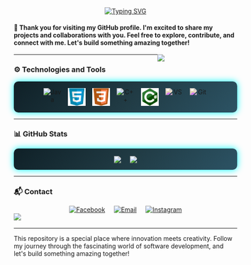 <div align="center">
  <a href="https://git.io/typing-svg">
    <img src="https://readme-typing-svg.demolab.com?font=Orbitron&size=40&duration=2000&pause=1000&color=00FFFF&center=true&vCenter=true&width=700&height=100&lines=Welcome+to+my+Github+Profile!;Hi%2C+everyone%2C+I'm+Jeysi" alt="Typing SVG" />
  </a>
</div>

#### 🚀 Thank you for visiting my GitHub profile. I'm excited to share my projects and collaborations with you. Feel free to explore, contribute, and connect with me. Let's build something amazing together!
<img src="https://user-images.githubusercontent.com/74038190/219923809-b86dc415-a0c2-4a38-bc88-ad6cf06395a8.gif" align="right" width="180">

---

### ⚙️ Technologies and Tools

<div align="center" style="display: flex; justify-content: center; gap: 15px; background: linear-gradient(135deg, #0f2027, #203a43, #2c5364); padding: 15px; border-radius: 10px; box-shadow: 0 0 15px #00ffff;">
  <img align="center" alt="Java" height="40" width="40" src="https://img.icons8.com/?size=100&id=13679&format=png&color=00FFFF">
  <img align="center" alt="HTML" height="40" width="40" src="https://raw.githubusercontent.com/devicons/devicon/master/icons/html5/html5-original.svg" style="filter: hue-rotate(180deg);">
  <img align="center" alt="CSS" height="40" width="40" src="https://raw.githubusercontent.com/devicons/devicon/master/icons/css3/css3-original.svg" style="filter: hue-rotate(180deg);">
  <img align="center" alt="C++" height="40" width="40" src="https://img.icons8.com/?size=100&id=40669&format=png&color=00FFFF">
  <img align="center" alt="Csharp" height="40" width="40" src="https://raw.githubusercontent.com/devicons/devicon/master/icons/csharp/csharp-original.svg" style="filter: hue-rotate(180deg);">
  <img align="center" alt="VS" height="40" width="40" src="https://cdn.jsdelivr.net/gh/devicons/devicon/icons/vscode/vscode-original.svg" style="filter: hue-rotate(180deg);">
  <img align="center" alt="Git" height="40" width="40" src="https://cdn.jsdelivr.net/gh/devicons/devicon/icons/git/git-original.svg" style="filter: hue-rotate(180deg);">
</div>

---

### 📊 GitHub Stats

<div align="center" style="display: flex; justify-content: center; gap: 20px; background: linear-gradient(135deg, #0f2027, #203a43, #2c5364); padding: 15px; border-radius: 10px; box-shadow: 0 0 15px #00ffff;">
  <a href="https://github.com/Jeysixczs/github-readme-stats">
    <img height=180 align="center" src="https://github-readme-stats.vercel.app/api?username=Jeysixczs&rank_icons=true&theme=radical&title_color=00FFFF&icon_color=00FFFF&text_color=9f9f9f&bg_color=151515" />
  </a>
  
  <a href="https://github.com/Jeysixczs/convoychat">
    <img height=180 align="center" src="https://github-readme-stats.vercel.app/api/top-langs/?username=Jeysixczs&layout=donut&theme=radical&title_color=00FFFF&icon_color=00FFFF&text_color=9f9f9f&bg_color=151515" />
  </a>
</div>

---

### 📬 Contact

<div align="center" style="display: flex; justify-content: center; gap: 20px;">
  <a href="https://www.facebook.com/Jeysixczs" target="_blank">
    <img src="https://img.icons8.com/?size=50&id=118497&format=png&color=00FFFF" alt="Facebook" />
  </a>
  <a href="mailto:johncarloaquino75@gmail.com">
    <img src="https://img.icons8.com/?size=50&id=P7UIlhbpWzZm&format=png&color=00FFFF" alt="Email" />
  </a>
  <a href="https://www.instagram.com/chogssss/" target="_blank">
    <img src="https://img.icons8.com/?size=50&id=Xy10Jcu1L2Su&format=png&color=00FFFF" alt="Instagram" />
  </a>
</div>

<img src="https://www.animatedimages.org/data/media/562/animated-line-image-0184.gif" width="1920" style="animation: slide 10s infinite alternate;" />

---

This repository is a special place where innovation meets creativity. Follow my journey through the fascinating world of software development, and let's build something amazing together!
